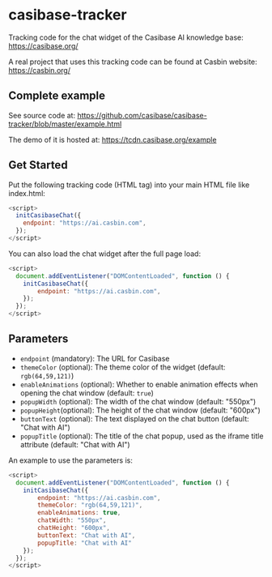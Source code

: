 # casibase-tracker

Tracking code for the chat widget of the Casibase AI knowledge base: https://casibase.org/

A real project that uses this tracking code can be found at Casbin website: https://casbin.org/

## Complete example

See source code at: https://github.com/casibase/casibase-tracker/blob/master/example.html

The demo of it is hosted at: https://tcdn.casibase.org/example

## Get Started

Put the following tracking code (HTML tag) into your main HTML file like index.html:

```js
<script>
  initCasibaseChat({
    endpoint: "https://ai.casbin.com",
  });
</script>
```

You can also load the chat widget after the full page load:

```js
<script>
  document.addEventListener("DOMContentLoaded", function () {
    initCasibaseChat({
        endpoint: "https://ai.casbin.com",
    });
  });
</script>
```

## Parameters

- `endpoint` (mandatory): The URL for Casibase
- `themeColor` (optional): The theme color of the widget (default: `rgb(64,59,121)`)
- `enableAnimations` (optional): Whether to enable animation effects when opening the chat window (default: `true`)
- `popupWidth` (optional): The width of the chat window (default: "550px")
- `popupHeight`(optional): The height of the chat window (default: "600px")
- `buttonText` (optional): The text displayed on the chat button (default: "Chat with AI")
- `popupTitle` (optional): The title of the chat popup, used as the iframe title attribute (default: "Chat with AI")


An example to use the parameters is:

```js
<script>
  document.addEventListener("DOMContentLoaded", function () {
    initCasibaseChat({
        endpoint: "https://ai.casbin.com",
        themeColor: "rgb(64,59,121)",
        enableAnimations: true,
        chatWidth: "550px",
        chatHeight: "600px",
        buttonText: "Chat with AI",
        popupTitle: "Chat with AI"
    });
  });
</script>
```
